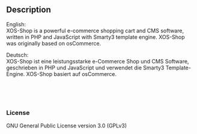<h2>Description</h2>
<p>English:<br />
XOS-Shop is a powerful e-commerce shopping cart and CMS software, written in PHP and JavaScript with Smarty3 template engine. XOS-Shop was originally based on osCommerce.</p>
<p>Deutsch:<br />
XOS-Shop ist eine leistungsstarke e-Commerce Shop und CMS Software, geschrieben in PHP und JavaScript und verwendet die Smarty3 Template-Engine. XOS-Shop basiert auf osCommerce.</p>
<p>&nbsp;</p>
<p>&nbsp;</p>
<h3>License</h3>
<p>GNU General Public License version 3.0 (GPLv3)</p>
